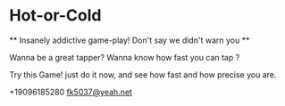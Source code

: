 # Hot-or-Cold

** Insanely addictive game-play! Don't say we didn't warn you **

Wanna be a great tapper?
Wanna know how fast you can tap ?

Try this Game! just do it now, and see how fast and how precise you are.

+19096185280 fk5037@yeah.net

